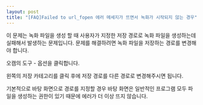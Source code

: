 ```yaml
---
layout: post
title: "[FAQ]Failed to url_fopen 에러 메세지가 뜨면서 녹화가 시작되지 않는 경우"
---
```


이 문제는 녹화 파일을 생성 할 때 사용자가 지정한 저장 경로로 녹화 파일을 생성하는데 실패해서 발생하는 문제입니다. 문제를 해결하려면 녹화
파일을 저장하는 경로를 변경해야 합니다.

오캠의 도구 - 옵션을 클릭합니다.

왼쪽의 저장 카테고리를 클릭 후에 저장 경로를 다른 경로로 변경해주시면 됩니다.

기본적으로 바탕 화면으로 경로를 지정할 경우 바탕 화면은 일반적인 프로그램 모두 파일을 생성하는 권한이 있기 때문에 에러가 더 이상 뜨지
않습니다.

